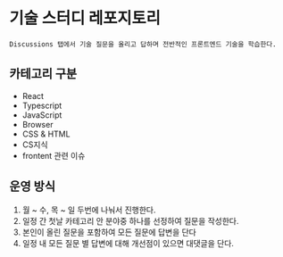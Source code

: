 # 기술 스터디 레포지토리 

```
Discussions 탭에서 기술 질문을 올리고 답하며 전반적인 프론트엔드 기술을 학습한다. 
```

## 카테고리 구분 

- React
- Typescript
- JavaScript
- Browser 
- CSS & HTML
- CS지식
- frontent 관련 이슈 


## 운영 방식

1. 월 ~ 수, 목 ~ 일 두번에 나눠서 진행한다.
2. 일정 간 첫날 카테고리 안 분야중 하나를 선정하여 질문을 작성한다.
3. 본인이 올린 질문을 포함하여 모든 질문에 답변을 단다
4. 일정 내 모든 질문 별 답변에 대해 개선점이 있으면 대댓글을 단다.

